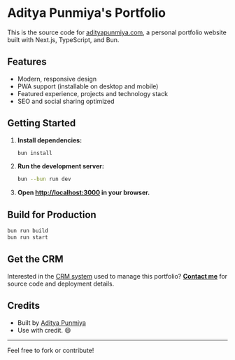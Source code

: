 # Aditya Punmiya's Portfolio

This is the source code for [adityapunmiya.com](https://adityapunmiya.com), a personal portfolio website built with Next.js, TypeScript, and Bun.

## Features

- Modern, responsive design
- PWA support (installable on desktop and mobile)
- Featured experience, projects and technology stack
- SEO and social sharing optimized

## Getting Started

1. **Install dependencies:**
   ```sh
   bun install
   ```
2. **Run the development server:**
   ```sh
   bun --bun run dev
   ```
3. **Open [http://localhost:3000](http://localhost:3000) in your browser.**

## Build for Production

```sh
bun run build
bun run start
```

## Get the CRM

Interested in the [CRM system](https://manager.adityapunmiya.com/) used to manage this portfolio? **[Contact me](mailto:adityapunmiya+crm@gmail.com)** for source code and deployment details.

## Credits

- Built by [Aditya Punmiya](https://adityapunmiya.com)
- Use with credit. 😄

---

Feel free to fork or contribute!
